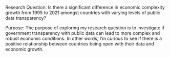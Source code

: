 Research Question:
Is there a significant difference in economic complexity growth from 1995 to 2021 amongst countries with varying levels of public data transparency?

Purpose: 
The purpose of exploring my research question is to investigate if government transparency with public data can lead to more complex and robust economic conditions. In other words, I’m curious to see if there is a positive relationship between countries being open with their data and economic growth. 
